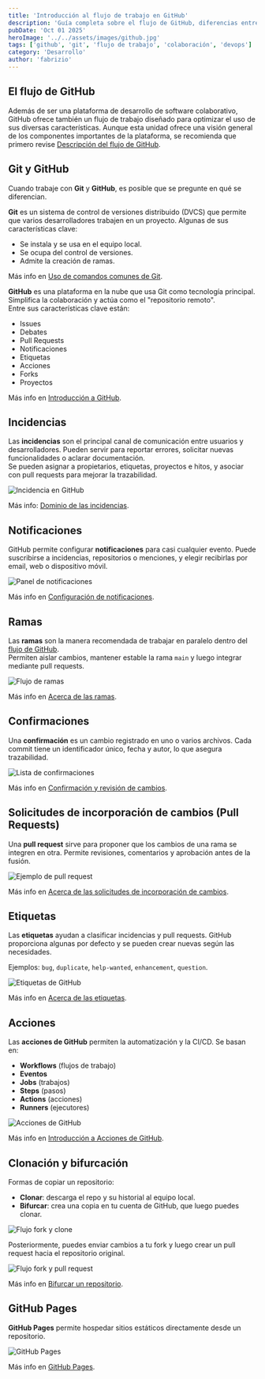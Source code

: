 ```yaml
---
title: 'Introducción al flujo de trabajo en GitHub'
description: 'Guía completa sobre el flujo de GitHub, diferencias entre Git y GitHub, ramas, confirmaciones, incidencias, solicitudes de cambios, etiquetas, acciones, bifurcaciones, y GitHub Pages.'
pubDate: 'Oct 01 2025'
heroImage: '../../assets/images/github.jpg'
tags: ['github', 'git', 'flujo de trabajo', 'colaboración', 'devops']
category: 'Desarrollo'
author: 'fabrizio'
---
```


## El flujo de GitHub

Además de ser una plataforma de desarrollo de software colaborativo, GitHub ofrece también un flujo de trabajo diseñado para optimizar el uso de sus diversas características. Aunque esta unidad ofrece una visión general de los componentes importantes de la plataforma, se recomienda que primero revise [Descripción del flujo de GitHub](https://guides.github.com/introduction/flow/).

## Git y GitHub

Cuando trabaje con **Git** y **GitHub**, es posible que se pregunte en qué se diferencian.

**Git** es un sistema de control de versiones distribuido (DVCS) que permite que varios desarrolladores trabajen en un proyecto. Algunas de sus características clave:

- Se instala y se usa en el equipo local.
- Se ocupa del control de versiones.
- Admite la creación de ramas.

Más info en [Uso de comandos comunes de Git](https://docs.github.com/en/free-pro-team@latest/github/using-git/using-common-git-commands).

**GitHub** es una plataforma en la nube que usa Git como tecnología principal. Simplifica la colaboración y actúa como el "repositorio remoto".  
Entre sus características clave están:

- Issues
- Debates
- Pull Requests
- Notificaciones
- Etiquetas
- Acciones
- Forks
- Proyectos

Más info en [Introducción a GitHub](https://docs.github.com/en/free-pro-team@latest/github/getting-started-with-github).

## Incidencias

Las **incidencias** son el principal canal de comunicación entre usuarios y desarrolladores. Pueden servir para reportar errores, solicitar nuevas funcionalidades o aclarar documentación.  
Se pueden asignar a propietarios, etiquetas, proyectos e hitos, y asociar con pull requests para mejorar la trazabilidad.

![Incidencia en GitHub](https://learn.microsoft.com/es-mx/training/github/introduction-to-github/media/2-issue.png)

Más info: [Dominio de las incidencias](https://guides.github.com/features/issues/).

## Notificaciones

GitHub permite configurar **notificaciones** para casi cualquier evento. Puede suscribirse a incidencias, repositorios o menciones, y elegir recibirlas por email, web o dispositivo móvil.

![Panel de notificaciones](https://learn.microsoft.com/es-mx/training/github/introduction-to-github/media/2-notifications.png)

Más info en [Configuración de notificaciones](https://help.github.com/github/managing-subscriptions-and-notifications-on-github/configuring-notifications).

## Ramas

Las **ramas** son la manera recomendada de trabajar en paralelo dentro del [flujo de GitHub](https://guides.github.com/introduction/flow/).  
Permiten aislar cambios, mantener estable la rama `main` y luego integrar mediante pull requests.

![Flujo de ramas](https://learn.microsoft.com/es-mx/training/github/introduction-to-github/media/2-branching.png)

Más info en [Acerca de las ramas](https://help.github.com/github/collaborating-with-issues-and-pull-requests/about-branches).

## Confirmaciones

Una **confirmación** es un cambio registrado en uno o varios archivos. Cada commit tiene un identificador único, fecha y autor, lo que asegura trazabilidad.

![Lista de confirmaciones](https://learn.microsoft.com/es-mx/training/github/introduction-to-github/media/2-commits.png)

Más info en [Confirmación y revisión de cambios](https://help.github.com/desktop/contributing-to-projects/committing-and-reviewing-changes-to-your-project).

## Solicitudes de incorporación de cambios (Pull Requests)

Una **pull request** sirve para proponer que los cambios de una rama se integren en otra. Permite revisiones, comentarios y aprobación antes de la fusión.

![Ejemplo de pull request](https://learn.microsoft.com/es-mx/training/github/introduction-to-github/media/2-pull-request.png)

Más info en [Acerca de las solicitudes de incorporación de cambios](https://help.github.com/github/collaborating-with-issues-and-pull-requests/about-pull-requests).

## Etiquetas

Las **etiquetas** ayudan a clasificar incidencias y pull requests. GitHub proporciona algunas por defecto y se pueden crear nuevas según las necesidades.

Ejemplos: `bug`, `duplicate`, `help-wanted`, `enhancement`, `question`.

![Etiquetas de GitHub](https://learn.microsoft.com/es-mx/training/github/introduction-to-github/media/2-labels.png)

Más info en [Acerca de las etiquetas](https://docs.github.com/en/free-pro-team@latest/github/managing-your-work-on-github/about-labels).

## Acciones

Las **acciones de GitHub** permiten la automatización y la CI/CD. Se basan en:

- **Workflows** (flujos de trabajo)
- **Eventos**
- **Jobs** (trabajos)
- **Steps** (pasos)
- **Actions** (acciones)
- **Runners** (ejecutores)

![Acciones de GitHub](https://learn.microsoft.com/es-mx/training/github/introduction-to-github/media/2-actions.png)

Más info en [Introducción a Acciones de GitHub](https://docs.github.com/en/free-pro-team@latest/actions/learn-github-actions/introduction-to-github-actions).

## Clonación y bifurcación

Formas de copiar un repositorio:

- **Clonar**: descarga el repo y su historial al equipo local.
- **Bifurcar**: crea una copia en tu cuenta de GitHub, que luego puedes clonar.

![Flujo fork y clone](https://learn.microsoft.com/es-mx/training/github/introduction-to-github/media/2-fork-clone.png)

Posteriormente, puedes enviar cambios a tu fork y luego crear un pull request hacia el repositorio original.

![Flujo fork y pull request](https://learn.microsoft.com/es-mx/training/github/introduction-to-github/media/2-fork-pullrequest.png)

Más info en [Bifurcar un repositorio](https://docs.github.com/en/free-pro-team@latest/github/getting-started-with-github/fork-a-repo).

## GitHub Pages

**GitHub Pages** permite hospedar sitios estáticos directamente desde un repositorio.

![GitHub Pages](https://learn.microsoft.com/es-mx/training/github/introduction-to-github/media/2-github-pages.png)

Más info en [GitHub Pages](https://pages.github.com/).

